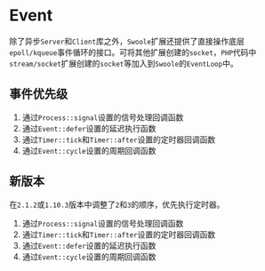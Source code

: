 # Event

除了异步`Server`和`Client`库之外，`Swoole`扩展还提供了直接操作底层`epoll/kqueue`事件循环的接口。可将其他扩展创建的`socket`，`PHP`代码中`stream/socket`扩展创建的`socket`等加入到`Swoole`的`EventLoop`中。

事件优先级
----
1. 通过`Process::signal`设置的信号处理回调函数
2. 通过`Event::defer`设置的延迟执行函数
2. 通过`Timer::tick`和`Timer::after`设置的定时器回调函数
3. 通过`Event::cycle`设置的周期回调函数

新版本
---
在`2.1.2`或`1.10.3`版本中调整了`2`和`3`的顺序，优先执行定时器。

1. 通过`Process::signal`设置的信号处理回调函数
2. 通过`Timer::tick`和`Timer::after`设置的定时器回调函数
3. 通过`Event::defer`设置的延迟执行函数
3. 通过`Event::cycle`设置的周期回调函数
